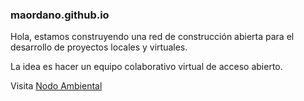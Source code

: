 ### maordano.github.io

Hola, estamos construyendo una red de construcción abierta para el desarrollo de proyectos locales y virtuales.

La idea es hacer un equipo colaborativo virtual de acceso abierto. 

Visita <a href="https://nodoambiental.org">Nodo Ambiental</a>

